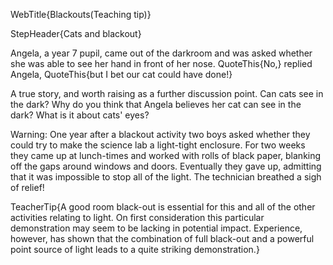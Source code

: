 WebTitle{Blackouts(Teaching tip)}

StepHeader{Cats and blackout}

Angela, a year 7 pupil, came out of the darkroom and was asked whether she was able to see her hand in front of her nose. QuoteThis{No,} replied Angela, QuoteThis{but I bet our cat could have done!}

A true story, and worth raising as a further discussion point. Can cats see in the dark? Why do you think that Angela believes her cat can see in the dark? What is it about cats' eyes?

Warning: One year after a blackout activity two boys asked whether they could try to make the science lab a light-tight enclosure. For two weeks they came up at lunch-times and worked with rolls of black paper, blanking off the gaps around windows and doors. Eventually they gave up, admitting that it was impossible to stop all of the light. The technician breathed a sigh of relief!

TeacherTip{A good room black-out is essential for this and all of the other activities relating to light. On first consideration this particular demonstration may seem to be lacking in potential impact. Experience, however, has shown that the combination of full black-out and a powerful point source of light leads to a quite striking demonstration.}

